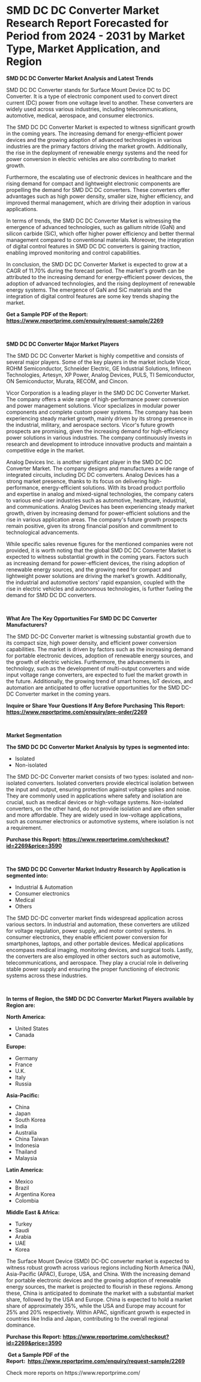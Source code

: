<p><h1>SMD DC DC Converter Market Research Report Forecasted for Period from 2024 -  2031 by Market Type, Market Application, and Region</h1></p><p><strong>SMD DC DC Converter Market Analysis and Latest Trends</strong></p>
<p><p>SMD DC DC Converter stands for Surface Mount Device DC to DC Converter. It is a type of electronic component used to convert direct current (DC) power from one voltage level to another. These converters are widely used across various industries, including telecommunications, automotive, medical, aerospace, and consumer electronics.</p><p>The SMD DC DC Converter Market is expected to witness significant growth in the coming years. The increasing demand for energy-efficient power devices and the growing adoption of advanced technologies in various industries are the primary factors driving the market growth. Additionally, the rise in the deployment of renewable energy systems and the need for power conversion in electric vehicles are also contributing to market growth.</p><p>Furthermore, the escalating use of electronic devices in healthcare and the rising demand for compact and lightweight electronic components are propelling the demand for SMD DC DC converters. These converters offer advantages such as high power density, smaller size, higher efficiency, and improved thermal management, which are driving their adoption in various applications.</p><p>In terms of trends, the SMD DC DC Converter Market is witnessing the emergence of advanced technologies, such as gallium nitride (GaN) and silicon carbide (SiC), which offer higher power efficiency and better thermal management compared to conventional materials. Moreover, the integration of digital control features in SMD DC DC converters is gaining traction, enabling improved monitoring and control capabilities.</p><p>In conclusion, the SMD DC DC Converter Market is expected to grow at a CAGR of 11.70% during the forecast period. The market's growth can be attributed to the increasing demand for energy-efficient power devices, the adoption of advanced technologies, and the rising deployment of renewable energy systems. The emergence of GaN and SiC materials and the integration of digital control features are some key trends shaping the market.</p></p>
<p><strong>Get a Sample PDF of the Report:&nbsp; <a href="https://www.reportprime.com/enquiry/request-sample/2269">https://www.reportprime.com/enquiry/request-sample/2269</a></strong></p>
<p>&nbsp;</p>
<p><strong>SMD DC DC Converter Major Market Players</strong></p>
<p><p>The SMD DC DC Converter Market is highly competitive and consists of several major players. Some of the key players in the market include Vicor, ROHM Semiconductor, Schneider Electric, GE Industrial Solutions, Infineon Technologies, Artesyn, XP Power, Analog Devices, PULS, TI Semiconductor, ON Semiconductor, Murata, RECOM, and Cincon.</p><p>Vicor Corporation is a leading player in the SMD DC DC Converter Market. The company offers a wide range of high-performance power conversion and power management solutions. Vicor specializes in modular power components and complete custom power systems. The company has been experiencing steady market growth, mainly driven by its strong presence in the industrial, military, and aerospace sectors. Vicor's future growth prospects are promising, given the increasing demand for high-efficiency power solutions in various industries. The company continuously invests in research and development to introduce innovative products and maintain a competitive edge in the market.</p><p>Analog Devices Inc. is another significant player in the SMD DC DC Converter Market. The company designs and manufactures a wide range of integrated circuits, including DC DC converters. Analog Devices has a strong market presence, thanks to its focus on delivering high-performance, energy-efficient solutions. With its broad product portfolio and expertise in analog and mixed-signal technologies, the company caters to various end-user industries such as automotive, healthcare, industrial, and communications. Analog Devices has been experiencing steady market growth, driven by increasing demand for power-efficient solutions and the rise in various application areas. The company's future growth prospects remain positive, given its strong financial position and commitment to technological advancements.</p><p>While specific sales revenue figures for the mentioned companies were not provided, it is worth noting that the global SMD DC DC Converter Market is expected to witness substantial growth in the coming years. Factors such as increasing demand for power-efficient devices, the rising adoption of renewable energy sources, and the growing need for compact and lightweight power solutions are driving the market's growth. Additionally, the industrial and automotive sectors' rapid expansion, coupled with the rise in electric vehicles and autonomous technologies, is further fueling the demand for SMD DC DC converters.</p></p>
<p>&nbsp;</p>
<p><strong>What Are The Key Opportunities For SMD DC DC Converter Manufacturers?</strong></p>
<p><p>The SMD DC-DC Converter market is witnessing substantial growth due to its compact size, high power density, and efficient power conversion capabilities. The market is driven by factors such as the increasing demand for portable electronic devices, adoption of renewable energy sources, and the growth of electric vehicles. Furthermore, the advancements in technology, such as the development of multi-output converters and wide input voltage range converters, are expected to fuel the market growth in the future. Additionally, the growing trend of smart homes, IoT devices, and automation are anticipated to offer lucrative opportunities for the SMD DC-DC Converter market in the coming years.</p></p>
<p><strong>Inquire or Share Your Questions If Any Before Purchasing This Report: <a href="https://www.reportprime.com/enquiry/pre-order/2269">https://www.reportprime.com/enquiry/pre-order/2269</a></strong></p>
<p>&nbsp;</p>
<p><strong>Market Segmentation</strong></p>
<p><strong>The SMD DC DC Converter Market Analysis by types is segmented into:</strong></p>
<p><ul><li>Isolated</li><li>Non-isolated</li></ul></p>
<p><p>The SMD DC-DC Converter market consists of two types: isolated and non-isolated converters. Isolated converters provide electrical isolation between the input and output, ensuring protection against voltage spikes and noise. They are commonly used in applications where safety and isolation are crucial, such as medical devices or high-voltage systems. Non-isolated converters, on the other hand, do not provide isolation and are often smaller and more affordable. They are widely used in low-voltage applications, such as consumer electronics or automotive systems, where isolation is not a requirement.</p></p>
<p><strong>Purchase this Report:&nbsp;<a href="https://www.reportprime.com/checkout?id=2269&price=3590">https://www.reportprime.com/checkout?id=2269&price=3590</a></strong></p>
<p>&nbsp;</p>
<p><strong>The SMD DC DC Converter Market Industry Research by Application is segmented into:</strong></p>
<p><ul><li>Industrial & Automation</li><li>Consumer electronics</li><li>Medical</li><li>Others</li></ul></p>
<p><p>The SMD DC-DC converter market finds widespread application across various sectors. In industrial and automation, these converters are utilized for voltage regulation, power supply, and motor control systems. In consumer electronics, they enable efficient power conversion for smartphones, laptops, and other portable devices. Medical applications encompass medical imaging, monitoring devices, and surgical tools. Lastly, the converters are also employed in other sectors such as automotive, telecommunications, and aerospace. They play a crucial role in delivering stable power supply and ensuring the proper functioning of electronic systems across these industries.</p></p>
<p>&nbsp;</p>
<p><strong>In terms of Region, the SMD DC DC Converter Market Players available by Region are:</strong></p>
<p>
    <p> <strong> North America: </strong>
        <ul>
            <li>United States</li>
            <li>Canada</li>
        </ul>
        </p> 
    <p> <strong> Europe: </strong>
        <ul>
            <li>Germany</li>
            <li>France</li>
            <li>U.K.</li>
            <li>Italy</li>
            <li>Russia</li>
        </ul>
        </p> 
    <p> <strong> Asia-Pacific: </strong>
        <ul>
            <li>China</li>
            <li>Japan</li>
            <li>South Korea</li>
            <li>India</li>
            <li>Australia</li>
            <li>China Taiwan</li>
            <li>Indonesia</li>
            <li>Thailand</li>
            <li>Malaysia</li>
        </ul>
        </p> 
    <p> <strong> Latin America: </strong>
        <ul>
            <li>Mexico</li>
            <li>Brazil</li>
            <li>Argentina Korea</li>
            <li>Colombia</li>
        </ul>
        </p> 
    <p> <strong> Middle East & Africa: </strong>
        <ul>
            <li>Turkey</li>
            <li>Saudi</li>
            <li>Arabia</li>
            <li>UAE</li>
            <li>Korea</li>
        </ul>
    </p>
    </p>
<p><p>The Surface Mount Device (SMD) DC-DC converter market is expected to witness robust growth across various regions including North America (NA), Asia-Pacific (APAC), Europe, USA, and China. With the increasing demand for portable electronic devices and the growing adoption of renewable energy sources, the market is projected to flourish in these regions. Among these, China is anticipated to dominate the market with a substantial market share, followed by the USA and Europe. China is expected to hold a market share of approximately 35%, while the USA and Europe may account for 25% and 20% respectively. Within APAC, significant growth is expected in countries like India and Japan, contributing to the overall regional dominance.</p></p>
<p><strong>Purchase this Report: <a href="https://www.reportprime.com/checkout?id=2269&price=3590">https://www.reportprime.com/checkout?id=2269&price=3590</a></strong></p>
<p>&nbsp;<strong>Get a Sample PDF of the Report:&nbsp;&nbsp;<a href="https://www.reportprime.com/enquiry/request-sample/2269">https://www.reportprime.com/enquiry/request-sample/2269</a></strong></p>
<p><strong></strong></p>
<p>Check more reports on https://www.reportprime.com/</p>